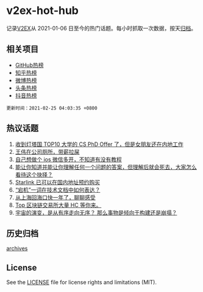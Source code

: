 # v2ex-hot-hub

 记录[V2EX](https://www.v2ex.com/)从 2021-01-06 日至今的热门话题。每小时抓取一次数据，按天[归档](archives)。
 
 ## 相关项目

- [GitHub热榜](https://github.com/lonnyzhang423/github-hot-hub)
- [知乎热榜](https://github.com/lonnyzhang423/zhihu-hot-hub)
- [微博热榜](https://github.com/lonnyzhang423/weibo-hot-hub)
- [头条热榜](https://github.com/lonnyzhang423/toutiao-hot-hub)
- [抖音热榜](https://github.com/lonnyzhang423/douyin-hot-hub)


 `更新时间：2021-02-25 04:03:35 +0800`

## 热议话题

1. [收到灯塔国 TOP10 大学的 CS PhD Offer 了，但是女朋友还在内地工作](https://www.v2ex.com/t/755750)
1. [王伟在公司厕所，带薪拉屎](https://www.v2ex.com/t/755667)
1. [自己想做个 ios 微信多开，不知道有没有教程](https://www.v2ex.com/t/755689)
1. [能让你知道并能让你理解任何一个问题的答案，但理解后就会死去，大家怎么看待这个抉择？](https://www.v2ex.com/t/755698)
1. [Starlink 已可以在国内地址预约购买](https://www.v2ex.com/t/755749)
1. [“宕机”一词在技术文档中如何表达？](https://www.v2ex.com/t/755812)
1. [从上海回海口快一年了，聊聊感受](https://www.v2ex.com/t/755726)
1. [Top 区块链交易所大量 HC 等你来。](https://www.v2ex.com/t/755811)
1. [宇宙的演变，是从有序走向无序？ 那么事物是倾向于构建还是崩塌？](https://www.v2ex.com/t/755674)

## 历史归档

[archives](archives)

## License

See the [LICENSE](LICENSE) file for license rights and limitations (MIT).
